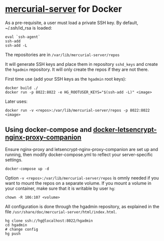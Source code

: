 # [mercurial-server](http://www.lshift.net/work/open-source/mercurial-server/) for Docker

As a pre-requisite, a user must load a private SSH key. By default, ~/.ssh/id_rsa is loaded: 

    eval `ssh-agent`
    ssh-add
    ssh-add -L

The repositories are in  `/var/lib/mercurial-server/repos`

It will generate SSH keys and place them in repository `sshd_keys` and create the `hgadmin` repository. 
It will only create the repos if they are not there.

First time use (add your SSH keys as the `hgadmin` root keys):

    docker build ./
    docker run -p 8022:8022 -e HG_ROOTUSER_KEYS="$(ssh-add -L)" <image>

Later uses:

    docker run -v <repos>:/var/lib/mercurial-server/repos -p 8022:8022 <image>

## Using docker-compose and [docker-letsencrypt-nginx-proxy-companion](https://github.com/nginx-proxy/docker-letsencrypt-nginx-proxy-companion)

Ensure nginx-proxy and letsencrypt-nginx-proxy-companion are set up and running, then modify docker-compose.yml to reflect your server-specific settings. 

    docker-compose up -d

Option `-v <repos>:/var/lib/mercurial-server/repos` is omnly needed if you want to mount the repos on a separate volume.
If you mount a volume in your container, make sure that it is writable by user `hg`:

    chown -R 106:107 <volume>


All configuration is done through the hgadmin repository, as explained in the file `/usr/share/doc/mercurial-server/html/index.html`.

    hg clone ssh://hg@localhost:8022/hgadmin
    cd hgadmin
    # change config
    hg push

